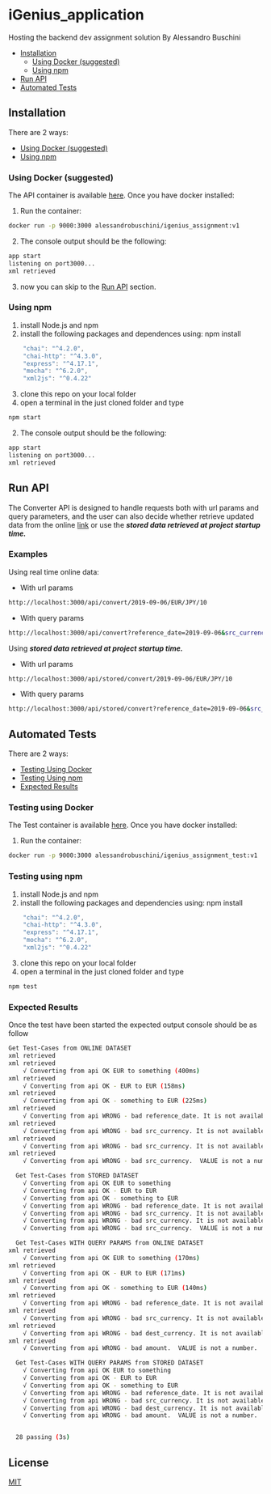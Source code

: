 # iGenius_application
Hosting the backend dev assignment solution By Alessandro Buschini

* [Installation](#Installation)
    * [Using Docker (suggested)](#Using-Docker-(suggested))
    * [Using npm](#Using-npm)
* [Run API](#Run-API)
* [Automated Tests](#Automated-Tests)


## Installation
There are 2 ways:
* [Using Docker (suggested)](#Using-docker-(suggested))
* [Using npm](#Using-npm)

### Using Docker (suggested)
The API container is available [here](https://cloud.docker.com/u/alessandrobuschini/repository/docker/alessandrobuschini/igenius_assignment).
Once you have docker installed:
1. Run the container: 
```bash
docker run -p 9000:3000 alessandrobuschini/igenius_assignment:v1
```

2. The console output should be the following:
```bash
app start
listening on port3000...
xml retrieved
```

3. now you can skip to the [Run API](#Run-API) section.
    
### Using npm
1. install Node.js and npm
2. install the following packages and dependences using:  npm install
```javascript 
    "chai": "^4.2.0",
    "chai-http": "^4.3.0",
    "express": "^4.17.1",
    "mocha": "^6.2.0",
    "xml2js": "^0.4.22"
```
3. clone this repo on your local folder
4. open a terminal in the just cloned folder and type
```bash
npm start
```
2. The console output should be the following:
```bash
app start
listening on port3000...
xml retrieved
```



## Run API

The Converter API is designed to handle requests both with url params and query parameters, and the user can also decide whether retrieve updated data from the online [link](https://www.ecb.europa.eu/stats/eurofxref/eurofxref-hist-90d.xml) or use the <em><strong>stored data retrieved at project startup time.</strong></em>

### Examples 
Using real time online data:
* With url params
```bash
http://localhost:3000/api/convert/2019-09-06/EUR/JPY/10
```
* With query params
```bash
http://localhost:3000/api/convert?reference_date=2019-09-06&src_currency=EUR&dest_currency=JPY&amount=10
```
Using <em><strong>stored data retrieved at project startup time.</strong></em>
* With url params
```bash
http://localhost:3000/api/stored/convert/2019-09-06/EUR/JPY/10
```
* With query params
```bash
http://localhost:3000/api/stored/convert?reference_date=2019-09-06&src_currency=EUR&dest_currency=JPY&amount=10
```


## Automated Tests
There are 2 ways:
* [Testing Using Docker](#Testing-using-docker)
* [Testing Using npm](#Testing-using-npm)
* [Expected Results](#Expected-Results)

### Testing using Docker 
The Test container is available [here](https://cloud.docker.com/u/alessandrobuschini/repository/docker/alessandrobuschini/igenius_assignment_test).
Once you have docker installed:
1. Run the container: 
```bash
docker run -p 9000:3000 alessandrobuschini/igenius_assignment_test:v1
```

### Testing using npm 
1. install Node.js and npm
2. install the following packages and dependencies using:  npm install
```javascript 
    "chai": "^4.2.0",
    "chai-http": "^4.3.0",
    "express": "^4.17.1",
    "mocha": "^6.2.0",
    "xml2js": "^0.4.22"
```
3. clone this repo on your local folder
4. open a terminal in the just cloned folder and type
```bash
npm test
```

### Expected Results
Once the test have been started the expected output console should be as follow
```bash
Get Test-Cases from ONLINE DATASET
xml retrieved
xml retrieved
    √ Converting from api OK EUR to something (400ms)
xml retrieved
    √ Converting from api OK - EUR to EUR (158ms)
xml retrieved
    √ Converting from api OK - something to EUR (225ms)
xml retrieved
    √ Converting from api WRONG - bad reference_date. It is not available in the dataset.  (203ms)
xml retrieved
    √ Converting from api WRONG - bad src_currency. It is not available in the dataset.  (174ms)
xml retrieved
    √ Converting from api WRONG - bad src_currency. It is not available in the dataset.  (157ms)
xml retrieved
    √ Converting from api WRONG - bad src_currency.  VALUE is not a number.  (138ms)

  Get Test-Cases from STORED DATASET
    √ Converting from api OK EUR to something
    √ Converting from api OK - EUR to EUR
    √ Converting from api OK - something to EUR
    √ Converting from api WRONG - bad reference_date. It is not available in the dataset.
    √ Converting from api WRONG - bad src_currency. It is not available in the dataset.
    √ Converting from api WRONG - bad src_currency. It is not available in the dataset.
    √ Converting from api WRONG - bad src_currency.  VALUE is not a number.

  Get Test-Cases WITH QUERY PARAMS from ONLINE DATASET
xml retrieved
    √ Converting from api OK EUR to something (170ms)
xml retrieved
    √ Converting from api OK - EUR to EUR (171ms)
xml retrieved
    √ Converting from api OK - something to EUR (140ms)
xml retrieved
    √ Converting from api WRONG - bad reference_date. It is not available in the dataset.  (119ms)
xml retrieved
    √ Converting from api WRONG - bad src_currency. It is not available in the dataset.  (178ms)
xml retrieved
    √ Converting from api WRONG - bad dest_currency. It is not available in the dataset.  (129ms)
xml retrieved
    √ Converting from api WRONG - bad amount.  VALUE is not a number.  (141ms)

  Get Test-Cases WITH QUERY PARAMS from STORED DATASET
    √ Converting from api OK EUR to something
    √ Converting from api OK - EUR to EUR
    √ Converting from api OK - something to EUR
    √ Converting from api WRONG - bad reference_date. It is not available in the dataset.
    √ Converting from api WRONG - bad src_currency. It is not available in the dataset.
    √ Converting from api WRONG - bad dest_currency. It is not available in the dataset.
    √ Converting from api WRONG - bad amount.  VALUE is not a number.


  28 passing (3s)
```

## License
[MIT](https://choosealicense.com/licenses/mit/)
<a name="RunAPI"></a>
